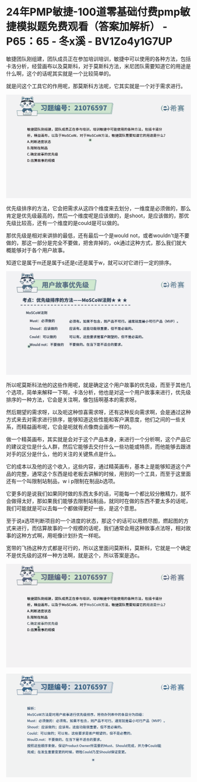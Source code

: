 # 24年PMP敏捷-100道零基础付费pmp敏捷模拟题免费观看（答案加解析） - P65：65 - 冬x溪 - BV1Zo4y1G7UP

敏捷团队刚组建，团队成员正在参加培训培训，敏捷中可以使用的各种方法，包括卡洛分析，经营画布以及莫斯科，对于莫斯科方法，米尼团队需要知道它的用途是什么啊，这个的话呢其实就是一个比较简单的。

就是问这个工具它的作用呢，那莫斯科方法呢，它其实就是一个对于需求进行。

![](img/4310b4220d3badd7320950992093807b_1.png)

优先级排序的方法，它会把需求从这四个维度来去划分，一维度是必须做的，那么肯定是优先级最高的，然后一个维度呢是应该做的，是shoot，是应该做的，那优先级比较高，还有一个维度的是could是可以做的。

那优先级是相对来讲排的最低，还有最后一个是would not，或者wouldn't是不要做的，那这一部分是完全不要做，把舍弃掉的，ok通过这种方式，那么我们就大概能够对于各个用户故事。

知道它是属于m还是属于s还是c还是属于w，就可以对它进行一定的排序。

![](img/4310b4220d3badd7320950992093807b_3.png)

所以呢莫斯科法他的这些作用呢，就是确定这个用户故事的优先级，而至于其他几个选项，简单来解释一下啊，卡洛分析，他也是对这一个用户故事来进行，优先级排序的一种方法，它会是关注啊，像包括啊基本的需求呀。

然后期望的需求呀，以及呃这种惊喜需求呀，还有这种反向需求啊，会是通过这种方式来去对需求进行排序，能够知道这些性能和客户满意度，他们之间的一些关系，而精益画布呢，它会是呃就有点像商业画布一样的。

做一个精英画布，其实就是会对于这个产品本身，来进行一个分析啊，这个产品它的建议定位是什么人群，然后它能够去交付什么一些功能或特质，而他能够去跟进对手的区分是什么，他的关注的关键焦点是什么。

它的成本以及他的这个收入，这些内容，通过精英画布，基本上是能够知道这个产品的完整，通常这个东西是给老板去讲解的时候，用到的一个工具，而至于这里面还有一个叫限制站制品，w i p限制在制品b选项。

它更多的是说我们如果同时做的东西太多的话，可能每一个都比较分散精力，就不会做得太好，那如果我们能够去限制站制品，就同时在做的东西不要太多的话呢，我们可能就是可以去每一个都做得更好一些，是这个意思。

至于说a选项判断项目的一个进度的状态，那这个的话可以用燃尽图，燃起图的方式来进行，而估算故事的一个规模的话呢，我们通常会用这种故事点法呀，相对故事的这种方式啊，用呃像计划扑克一样呃。

宽带的飞扬这种方式都是可行的，所以这里面问莫斯科，莫斯科，它就是一个确定不是优先级的这样一种方法啊，就是这个，所以答案是选c。



![](img/4310b4220d3badd7320950992093807b_5.png)

![](img/4310b4220d3badd7320950992093807b_6.png)